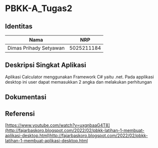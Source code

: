 # PBKK-A_Tugas2

## Identitas
| Nama | NRP |
|------------------|-----|
| Dimas Prihady Setyawan | 5025211184 |

## Deskripsi Singkat Aplikasi
Aplikasi Calculator menggunakan Framework C# yaitu .net. Pada applikasi desktop ini user dapat memasukkan 2 angka dan melakukan perhitungan

## Dokumentasi


## Referensi
[https://www.youtube.com/watch?v=uxgnbaaG4T8](http://fajarbaskoro.blogspot.com/2022/02/pbkk-latihan-1-membuat-aplikasi-desktop.html)http://fajarbaskoro.blogspot.com/2022/02/pbkk-latihan-1-membuat-aplikasi-desktop.html
